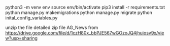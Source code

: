python3 -m venv env
source env/bin/activate
pip3 install -r requirements.txt
python manage.py makemigrations
python manage.py migrate
python inital_config_variables.py

unzip the file detailed zip file AG_News from https://drive.google.com/file/d/1czH80x_bbPJE567wGOzoJQ4jhuiosv9x/view?usp=sharing
